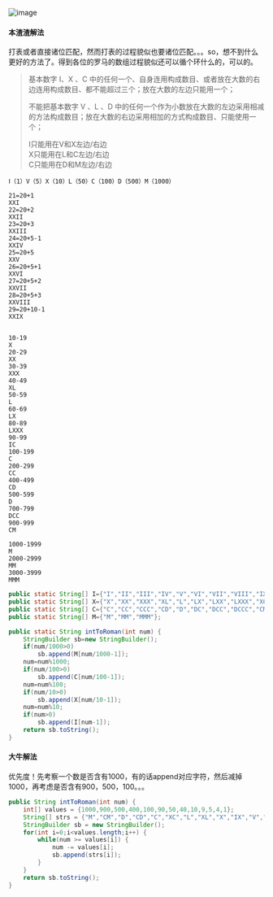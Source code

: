 ![image](http://ww1.sinaimg.cn/large/005CRBrHjw1f8pshl9td2j30b30243yc.jpg)

#### 本渣渣解法
打表或者直接诸位匹配，然而打表的过程貌似也要诸位匹配。。。so，想不到什么更好的方法了。得到各位的罗马的数组过程貌似还可以循个环什么的，可以的。
>基本数字 Ⅰ、X 、C 中的任何一个、自身连用构成数目、或者放在大数的右边连用构成数目、都不能超过三个；放在大数的左边只能用一个；
>
>不能把基本数字 V 、L 、D 中的任何一个作为小数放在大数的左边采用相减的方法构成数目；放在大数的右边采用相加的方式构成数目、只能使用一个；
>
>I只能用在V和X左边/右边      
>X只能用在L和C左边/右边      
>C只能用在D和M左边/右边      
    
    Ⅰ（1）V（5）X（10）L（50）C（100）D（500）M（1000）
    
    21=20+1
    XXI
    22=20+2
    XXII
    23=20+3
    XXIII
    24=20+5-1
    XXIV
    25=20+5
    XXV
    26=20+5+1
    XXVI
    27=20+5+2
    XXVII
    28=20+5+3
    XXVIII
    29=20+10-1
    XXIX
    
    
    10-19
    X
    20-29
    XX
    30-39
    XXX
    40-49
    XL
    50-59
    L
    60-69
    LX
    80-89
    LXXX
    90-99
    IC
    100-199
    C
    200-299
    CC
    400-499
    CD
    500-599
    D
    700-799
    DCC
    900-999
    CM
    
    1000-1999
    M
    2000-2999
    MM
    3000-3999
    MMM
```Java
public static String[] I={"I","II","III","IV","V","VI","VII","VIII","IX"};
public static String[] X={"X","XX","XXX","XL","L","LX","LXX","LXXX","XC"};
public static String[] C={"C","CC","CCC","CD","D","DC","DCC","DCCC","CM"};
public static String[] M={"M","MM","MMM"};

public static String intToRoman(int num) {
    StringBuilder sb=new StringBuilder();
    if(num/1000>0)
    	sb.append(M[num/1000-1]);
    num=num%1000;
    if(num/100>0)
    	sb.append(C[num/100-1]);
    num=num%100;
    if(num/10>0)
    	sb.append(X[num/10-1]);
    num=num%10;
    if(num>0)
    	sb.append(I[num-1]);
    return sb.toString();
}
```

#### 大牛解法
优先度！先考察一个数是否含有1000，有的话append对应字符，然后减掉1000，再考虑是否含有900，500，100。。。
```Java
public String intToRoman(int num) {
    int[] values = {1000,900,500,400,100,90,50,40,10,9,5,4,1};
    String[] strs = {"M","CM","D","CD","C","XC","L","XL","X","IX","V","IV","I"};
    StringBuilder sb = new StringBuilder();
    for(int i=0;i<values.length;i++) {
        while(num >= values[i]) {
            num -= values[i];
            sb.append(strs[i]);
        }
    }
    return sb.toString();
}
```